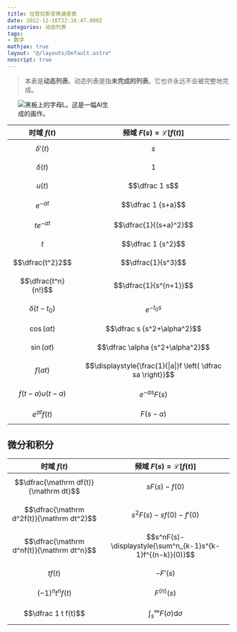 ```yaml
---
title: 拉普拉斯变换速查表
date: 2022-12-16T22:16:47.000Z
categories: 动态列表
tags:
- 数学
mathjax: true
layout: "@/layouts/Default.astro"
noscript: true
---
```

> <i class="fa-solid fa-infinity"></i> 本表是**动态列表**。动态列表是指**未完成的列表**。它也许永远不会被完整地完成。

<picture style="margin:24px;">
  <source srcset="https://raw.githubusercontent.com/OverflowCat/blog/4571def89a28dea9a549678b2f58be7f3743fe5d/l-on-blackboard.webp" type="image/webp">
  <source srcset="https://user-images.githubusercontent.com/20166026/208291325-61a663c7-dac4-4ae6-b41c-b2b0a53905fe.png" type="image/jpeg">
<img src="https://user-images.githubusercontent.com/20166026/208291325-61a663c7-dac4-4ae6-b41c-b2b0a53905fe.png" style="max-width:210px!important;" alt="黑板上的字母L。这是一幅AI生成的画作。">
</picture>

| 时域 $f(t)$         | 频域 $F(s)=\mathscr L[f(t)]$                                 |
| ------------------- | ------------------------------------------------------------ |
| $$\delta'(t)$$      | $$s$$                                                        |
| $$\delta(t)$$       | $$1$$                                                        |
| $$u(t)$$            | $$\dfrac 1 s$$                                               |
| $$e^{-at}$$         | $$\dfrac 1 {s+a}$$                                           |
| $$te^{-at}$$        | $$\dfrac{1}{(s+a)^2}$$                                       |
| $$t$$               | $$\dfrac 1 {s^2}$$                                           |
| $$\dfrac{t^2}2$$    | $$\dfrac{1}{s^3}$$                                           |
| $$\dfrac{t^n}{n!}$$ | $$\dfrac{1}{s^{n+1}}$$                                       |
| $$\delta(t-t_0)$$   | $$e^{-{t_0}s}$$                                              |
| $$\cos(\alpha t)$$  | $$\dfrac s {s^2+\alpha^2}$$                                  |
| $$\sin(\alpha t)$$  | $$\dfrac \alpha {s^2+\alpha^2}$$                             |
| $$f(a t)$$          | $$\displaystyle{\frac{1}{\|a\|}f \left( \dfrac sa \right)}$$ |
| $$f(t-a)u(t-a)$$    | $$e^{-as} F(s)$$                                             |
| $$e^{at} f(t)$$     | $$F(s-a)$$                                                   |

## 微分和积分

| 时域 $f(t)$                               | 频域 $F(s)=\mathscr L[f(t)]$                               |
| ----------------------------------------- | ---------------------------------------------------------- |
| $$\dfrac{\mathrm df(t)}{\mathrm dt}$$     | $$sF(s)-f(0)$$                                             |
| $$\dfrac{\mathrm d^2f(t)}{\mathrm dt^2}$$ | $$s^2F(s)-sf(0)-f'(0)$$                                    |
| $$\dfrac{\mathrm d^nf(t)}{\mathrm dt^n}$$ | $$s^nF(s)-\displaystyle{\sum^n_{k-1}s^{k-1}f^{(n-k)}(0)}$$ |
| $$tf(t)$$                                 | $$-F'(s)$$                                                 |
| $$(-1)^n t^n f(t)$$                       | $$F^{(n)}(s)$$                                             |
| $$\dfrac 1 t f(t)$$                       | $$\displaystyle{\int_s^\infty F(σ)\mathrm dσ}$$            |
